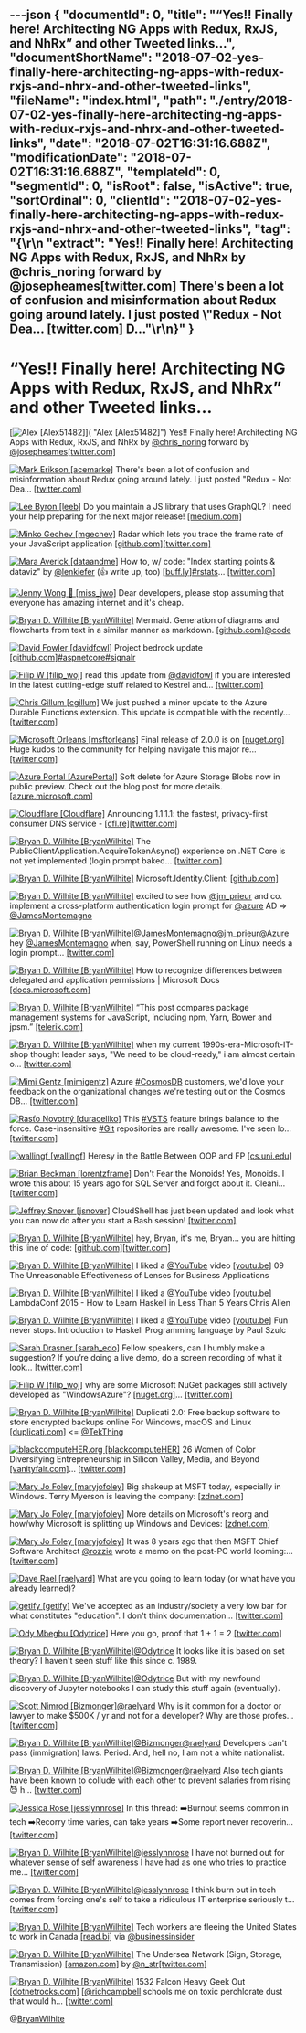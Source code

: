 ---json
{
  "documentId": 0,
  "title": "“Yes!! Finally here! Architecting NG Apps with Redux, RxJS, and NhRx” and other Tweeted links…",
  "documentShortName": "2018-07-02-yes-finally-here-architecting-ng-apps-with-redux-rxjs-and-nhrx-and-other-tweeted-links",
  "fileName": "index.html",
  "path": "./entry/2018-07-02-yes-finally-here-architecting-ng-apps-with-redux-rxjs-and-nhrx-and-other-tweeted-links",
  "date": "2018-07-02T16:31:16.688Z",
  "modificationDate": "2018-07-02T16:31:16.688Z",
  "templateId": 0,
  "segmentId": 0,
  "isRoot": false,
  "isActive": true,
  "sortOrdinal": 0,
  "clientId": "2018-07-02-yes-finally-here-architecting-ng-apps-with-redux-rxjs-and-nhrx-and-other-tweeted-links",
  "tag": "{\r\n  \"extract\": \"Yes!! Finally here! Architecting NG Apps with Redux, RxJS, and NhRx by @chris_noring forward by @josepheames[twitter.com] There's been a lot of confusion and misinformation about Redux going around lately.  I just posted \\\"Redux - Not Dea… [twitter.com] D...\"\r\n}"
}
---

# “Yes!! Finally here! Architecting NG Apps with Redux, RxJS, and NhRx” and other Tweeted links…

[<img alt="Alex [Alex51482]" src="https://songhay.blob.core.windows.net/shared-social-twitter/Alex51482.jpg">]( "Alex [Alex51482]") Yes!! Finally here! Architecting NG Apps with Redux, RxJS, and NhRx by [@chris_noring](http://twitter.com/chris_noring) forward by [@josepheames](http://twitter.com/josepheames)[[twitter.com]](https://twitter.com/Alex51482/status/979456779200409600/photo/1)

[<img alt="Mark Erikson [acemarke]" src="https://songhay.blob.core.windows.net/shared-social-twitter/acemarke.jpg">](https://t.co/ZGhMzNeGtN "Mark Erikson [acemarke]") There's been a lot of confusion and misinformation about Redux going around lately. I just posted "Redux - Not Dea… [[twitter.com]](https://twitter.com/i/web/status/979353781338034177)

[<img alt="Lee Byron [leeb]" src="https://songhay.blob.core.windows.net/shared-social-twitter/leeb.jpg">](https://t.co/Cnoi2OucWz "Lee Byron [leeb]") Do you maintain a JS library that uses GraphQL? I need your help preparing for the next major release! [[medium.com]](https://medium.com/@leeb/graphql-js-preparing-for-v14-0-0-839f823c144e)

[<img alt="Minko Gechev [mgechev]" src="https://songhay.blob.core.windows.net/shared-social-twitter/mgechev.jpg">](https://t.co/7KvH8BhqZf "Minko Gechev [mgechev]") Radar which lets you trace the frame rate of your JavaScript application [[github.com]](https://github.com/mobz/lag-radar)[[twitter.com]](https://twitter.com/mgechev/status/979935407704952834/photo/1)

[<img alt="Mara Averick [dataandme]" src="https://songhay.blob.core.windows.net/shared-social-twitter/dataandme.jpg">](https://t.co/ZANWJjC3FT "Mara Averick [dataandme]") How to, w/ code: "Index starting points &amp; dataviz" by [@lenkiefer](http://twitter.com/lenkiefer) (👍 write up, too) [[buff.ly]](https://buff.ly/2k3lKOH)[#rstats](http://twitter.com/search?q=%23rstats)… [[twitter.com]](https://twitter.com/i/web/status/980265767001317376)

[<img alt="Jenny Wong 🐝 [miss_jwo]" src="https://songhay.blob.core.windows.net/shared-social-twitter/miss_jwo.jpg">](https://t.co/Tb9mBjcLBe "Jenny Wong 🐝 [miss_jwo]") Dear developers, please stop assuming that everyone has amazing internet and it's cheap.

[<img alt="Bryan D. Wilhite [BryanWilhite]" src="https://songhay.blob.core.windows.net/shared-social-twitter/BryanWilhite.jpeg">](http://t.co/UNdqV0Z1zz "Bryan D. Wilhite [BryanWilhite]") Mermaid. Generation of diagrams and flowcharts from text in a similar manner as markdown. [[github.com]](https://github.com/knsv/mermaid)[@code](http://twitter.com/code)

[<img alt="David Fowler [davidfowl]" src="https://songhay.blob.core.windows.net/shared-social-twitter/davidfowl.jpeg">](https://t.co/XKK4NcxDZ3 "David Fowler [davidfowl]") Project bedrock update [[github.com]](https://github.com/aspnet/KestrelHttpServer/issues/1980#issuecomment-377123245)[#aspnetcore](http://twitter.com/search?q=%23aspnetcore)[#signalr](http://twitter.com/search?q=%23signalr)

[<img alt="Filip W [filip_woj]" src="https://songhay.blob.core.windows.net/shared-social-twitter/filip_woj.jpg">](http://t.co/VCkinoHijZ "Filip W [filip_woj]") read this update from [@davidfowl](http://twitter.com/davidfowl) if you are interested in the latest cutting-edge stuff related to Kestrel and… [[twitter.com]](https://twitter.com/i/web/status/979610625637847040)

[<img alt="Chris Gillum [cgillum]" src="https://songhay.blob.core.windows.net/shared-social-twitter/cgillum.jpeg">](https://t.co/VqBBfLLxPm "Chris Gillum [cgillum]") We just pushed a minor update to the Azure Durable Functions extension. This update is compatible with the recently… [[twitter.com]](https://twitter.com/i/web/status/979485901410598912)

[<img alt="Microsoft Orleans [msftorleans]" src="https://songhay.blob.core.windows.net/shared-social-twitter/msftorleans.jpg">](https://t.co/l66ZAwxNBp "Microsoft Orleans [msftorleans]") Final release of 2.0.0 is on [[nuget.org]](http://nuget.org) Huge kudos to the community for helping navigate this major re… [[twitter.com]](https://twitter.com/i/web/status/979566567435395072)

[<img alt="Azure Portal [AzurePortal]" src="https://songhay.blob.core.windows.net/shared-social-twitter/AzurePortal.jpg">](https://t.co/qvRqRy5VWz "Azure Portal [AzurePortal]") Soft delete for Azure Storage Blobs now in public preview. Check out the blog post for more details. [[azure.microsoft.com]](https://azure.microsoft.com/blog/soft-delete-for-azure-storage-blobs-now-in-public-preview/)

[<img alt="Cloudflare [Cloudflare]" src="https://songhay.blob.core.windows.net/shared-social-twitter/Cloudflare.jpg">](http://t.co/SiLvmue9fJ "Cloudflare [Cloudflare]") Announcing 1.1.1.1: the fastest, privacy-first consumer DNS service - [[cfl.re]](https://cfl.re/2GoNuYP)[[twitter.com]](https://twitter.com/Cloudflare/status/980430875258212352/photo/1)

[<img alt="Bryan D. Wilhite [BryanWilhite]" src="https://songhay.blob.core.windows.net/shared-social-twitter/BryanWilhite.jpeg">](http://t.co/UNdqV0Z1zz "Bryan D. Wilhite [BryanWilhite]") The PublicClientApplication.AcquireTokenAsync() experience on .NET Core is not yet implemented (login prompt baked… [[twitter.com]](https://twitter.com/i/web/status/979107551705841664)

[<img alt="Bryan D. Wilhite [BryanWilhite]" src="https://songhay.blob.core.windows.net/shared-social-twitter/BryanWilhite.jpeg">](http://t.co/UNdqV0Z1zz "Bryan D. Wilhite [BryanWilhite]") Microsoft.Identity.Client: [[github.com]](https://github.com/AzureAD/microsoft-authentication-library-for-dotnet)

[<img alt="Bryan D. Wilhite [BryanWilhite]" src="https://songhay.blob.core.windows.net/shared-social-twitter/BryanWilhite.jpeg">](http://t.co/UNdqV0Z1zz "Bryan D. Wilhite [BryanWilhite]") excited to see how [@jm_prieur](http://twitter.com/jm_prieur) and co. implement a cross-platform authentication login prompt for [@azure](http://twitter.com/azure) AD =&gt; [@JamesMontemagno](http://twitter.com/JamesMontemagno)

[<img alt="Bryan D. Wilhite [BryanWilhite]" src="https://songhay.blob.core.windows.net/shared-social-twitter/BryanWilhite.jpeg">](http://t.co/UNdqV0Z1zz "Bryan D. Wilhite [BryanWilhite]")[@JamesMontemagno](http://twitter.com/JamesMontemagno)[@jm_prieur](http://twitter.com/jm_prieur)[@Azure](http://twitter.com/Azure) hey [@JamesMontemagno](http://twitter.com/JamesMontemagno) when, say, PowerShell running on Linux needs a login prompt… [[twitter.com]](https://twitter.com/i/web/status/979119415835836417)

[<img alt="Bryan D. Wilhite [BryanWilhite]" src="https://songhay.blob.core.windows.net/shared-social-twitter/BryanWilhite.jpeg">](http://t.co/UNdqV0Z1zz "Bryan D. Wilhite [BryanWilhite]") How to recognize differences between delegated and application permissions | Microsoft Docs [[docs.microsoft.com]](https://docs.microsoft.com/en-us/azure/active-directory/application-dev-delegated-and-app-perms?WT.mc_id=twitter)

[<img alt="Bryan D. Wilhite [BryanWilhite]" src="https://songhay.blob.core.windows.net/shared-social-twitter/BryanWilhite.jpeg">](http://t.co/UNdqV0Z1zz "Bryan D. Wilhite [BryanWilhite]") “This post compares package management systems for JavaScript, including npm, Yarn, Bower and jpsm.” [[telerik.com]](http://www.telerik.com/blogs/package-manager-rumble)

[<img alt="Bryan D. Wilhite [BryanWilhite]" src="https://songhay.blob.core.windows.net/shared-social-twitter/BryanWilhite.jpeg">](http://t.co/UNdqV0Z1zz "Bryan D. Wilhite [BryanWilhite]") when my current 1990s-era-Microsoft-IT-shop thought leader says, "We need to be cloud-ready," i am almost certain o… [[twitter.com]](https://twitter.com/i/web/status/979834407447011329)

[<img alt="Mimi Gentz [mimigentz]" src="https://songhay.blob.core.windows.net/shared-social-twitter/mimigentz.jpg">](https://t.co/XUfckSNIJ7 "Mimi Gentz [mimigentz]") Azure [#CosmosDB](http://twitter.com/search?q=%23CosmosDB) customers, we'd love your feedback on the organizational changes we're testing out on the Cosmos DB… [[twitter.com]](https://twitter.com/i/web/status/979057198813859846)

[<img alt="Rasťo Novotný [duracellko]" src="https://songhay.blob.core.windows.net/shared-social-twitter/duracellko.jpeg">](http://t.co/fciNGWlxof "Rasťo Novotný [duracellko]") This [#VSTS](http://twitter.com/search?q=%23VSTS) feature brings balance to the force. Case-insensitive [#Git](http://twitter.com/search?q=%23Git) repositories are really awesome. I've seen lo… [[twitter.com]](https://twitter.com/i/web/status/979250607528841216)

[<img alt="wallingf [wallingf]" src="https://songhay.blob.core.windows.net/shared-social-twitter/wallingf.jpg">](http://t.co/Qa34JB41pb "wallingf [wallingf]") Heresy in the Battle Between OOP and FP [[cs.uni.edu]](http://www.cs.uni.edu/~wallingf/blog/archives/monthly/2018-03.html#e2018-03-29T15_05_39.htm)

[<img alt="Brian Beckman [lorentzframe]" src="https://songhay.blob.core.windows.net/shared-social-twitter/lorentzframe.jpg">](http://t.co/aC5mXb9iZQ "Brian Beckman [lorentzframe]") Don't Fear the Monoids! Yes, Monoids. I wrote this about 15 years ago for SQL Server and forgot about it. Cleani… [[twitter.com]](https://twitter.com/i/web/status/979201010399830017)

[<img alt="Jeffrey Snover [jsnover]" src="https://songhay.blob.core.windows.net/shared-social-twitter/jsnover.jpg">](https://t.co/QYHvGE7Gju "Jeffrey Snover [jsnover]") CloudShell has just been updated and look what you can now do after you start a Bash session! [[twitter.com]](https://twitter.com/jsnover/status/979427100011642880/photo/1)

[<img alt="Bryan D. Wilhite [BryanWilhite]" src="https://songhay.blob.core.windows.net/shared-social-twitter/BryanWilhite.jpeg">](http://t.co/UNdqV0Z1zz "Bryan D. Wilhite [BryanWilhite]") hey, Bryan, it's me, Bryan... you are hitting this line of code: [[github.com]](https://github.com/AzureAD/microsoft-authentication-library-for-dotnet/blob/b4d0592db52177041c0864efa4da6d10c63b0fb8/src/Microsoft.Identity.Client/Platforms/netstandard1.3/WebUIFactory.cs#L38)[[twitter.com]](https://twitter.com/BryanWilhite/status/979109527898415104/photo/1)

[<img alt="Bryan D. Wilhite [BryanWilhite]" src="https://songhay.blob.core.windows.net/shared-social-twitter/BryanWilhite.jpeg">](http://t.co/UNdqV0Z1zz "Bryan D. Wilhite [BryanWilhite]") I liked a [@YouTube](http://twitter.com/YouTube) video [[youtu.be]](http://youtu.be/T88TDS7L5DY?a) 09 The Unreasonable Effectiveness of Lenses for Business Applications

[<img alt="Bryan D. Wilhite [BryanWilhite]" src="https://songhay.blob.core.windows.net/shared-social-twitter/BryanWilhite.jpeg">](http://t.co/UNdqV0Z1zz "Bryan D. Wilhite [BryanWilhite]") I liked a [@YouTube](http://twitter.com/YouTube) video [[youtu.be]](http://youtu.be/Bg9ccYzMbxc?a) LambdaConf 2015 - How to Learn Haskell in Less Than 5 Years Chris Allen

[<img alt="Bryan D. Wilhite [BryanWilhite]" src="https://songhay.blob.core.windows.net/shared-social-twitter/BryanWilhite.jpeg">](http://t.co/UNdqV0Z1zz "Bryan D. Wilhite [BryanWilhite]") I liked a [@YouTube](http://twitter.com/YouTube) video [[youtu.be]](http://youtu.be/1jZ7j21g028?a) Fun never stops. Introduction to Haskell Programming language by Paul Szulc

[<img alt="Sarah Drasner [sarah_edo]" src="https://songhay.blob.core.windows.net/shared-social-twitter/sarah_edo.jpg">](https://t.co/pr1NhYseRK "Sarah Drasner [sarah_edo]") Fellow speakers, can I humbly make a suggestion? If you’re doing a live demo, do a screen recording of what it look… [[twitter.com]](https://twitter.com/i/web/status/979410605042892800)

[<img alt="Filip W [filip_woj]" src="https://songhay.blob.core.windows.net/shared-social-twitter/filip_woj.jpg">](http://t.co/VCkinoHijZ "Filip W [filip_woj]") why are some Microsoft NuGet packages still actively developed as "WindowsAzure"? [[nuget.org]](https://www.nuget.org/packages/WindowsAzure.Storage/)… [[twitter.com]](https://twitter.com/i/web/status/979446500274114561)

[<img alt="Bryan D. Wilhite [BryanWilhite]" src="https://songhay.blob.core.windows.net/shared-social-twitter/BryanWilhite.jpeg">](http://t.co/UNdqV0Z1zz "Bryan D. Wilhite [BryanWilhite]") Duplicati 2.0: Free backup software to store encrypted backups online For Windows, macOS and Linux [[duplicati.com]](https://www.duplicati.com/) &lt;= [@TekThing](http://twitter.com/TekThing)

[<img alt="blackcomputeHER.org [blackcomputeHER]" src="https://songhay.blob.core.windows.net/shared-social-twitter/blackcomputeHER.jpg">](https://t.co/QGefgKfF8h "blackcomputeHER.org [blackcomputeHER]") 26 Women of Color Diversifying Entrepreneurship in Silicon Valley, Media, and Beyond [[vanityfair.com]](https://www.vanityfair.com/news/2018/03/women-of-color-diversifying-entrepreneurship-in-silicon-valley-media-and-beyond)… [[twitter.com]](https://twitter.com/i/web/status/979052911962574849)

[<img alt="Mary Jo Foley [maryjofoley]" src="https://songhay.blob.core.windows.net/shared-social-twitter/maryjofoley.png">](http://t.co/qJf6Vbi9nq "Mary Jo Foley [maryjofoley]") Big shakeup at MSFT today, especially in Windows. Terry Myerson is leaving the company: [[zdnet.com]](http://www.zdnet.com/article/microsofts-windows-chief-myerson-is-out-as-part-of-latest-company-wide-reorg/)

[<img alt="Mary Jo Foley [maryjofoley]" src="https://songhay.blob.core.windows.net/shared-social-twitter/maryjofoley.png">](http://t.co/qJf6Vbi9nq "Mary Jo Foley [maryjofoley]") More details on Microsoft's reorg and how/why Microsoft is splitting up Windows and Devices: [[zdnet.com]](http://www.zdnet.com/article/heres-how-and-why-microsoft-is-splitting-up-windows-in-its-latest-reorg/)

[<img alt="Mary Jo Foley [maryjofoley]" src="https://songhay.blob.core.windows.net/shared-social-twitter/maryjofoley.png">](http://t.co/qJf6Vbi9nq "Mary Jo Foley [maryjofoley]") It was 8 years ago that then MSFT Chief Software Architect [@rozzie](http://twitter.com/rozzie) wrote a memo on the post-PC world looming:… [[twitter.com]](https://twitter.com/i/web/status/979757399731994625)

[<img alt="Dave Rael [raelyard]" src="https://songhay.blob.core.windows.net/shared-social-twitter/raelyard.jpg">](https://t.co/v3V9xEIvEl "Dave Rael [raelyard]") What are you going to learn today (or what have you already learned)?

[<img alt="getify [getify]" src="https://songhay.blob.core.windows.net/shared-social-twitter/getify.jpg">](https://t.co/8tkHwv4W3u "getify [getify]") We've accepted as an industry/society a very low bar for what constitutes "education". I don't think documentation… [[twitter.com]](https://twitter.com/i/web/status/980410952024776704)

[<img alt="Ody Mbegbu [Odytrice]" src="https://songhay.blob.core.windows.net/shared-social-twitter/Odytrice.jpg">](https://t.co/8wuRpLOaxa "Ody Mbegbu [Odytrice]") Here you go, proof that 1 + 1 = 2 [[twitter.com]](https://twitter.com/Odytrice/status/980155239180460033/photo/1)

[<img alt="Bryan D. Wilhite [BryanWilhite]" src="https://songhay.blob.core.windows.net/shared-social-twitter/BryanWilhite.jpeg">](http://t.co/UNdqV0Z1zz "Bryan D. Wilhite [BryanWilhite]")[@Odytrice](http://twitter.com/Odytrice) It looks like it is based on set theory? I haven't seen stuff like this since c. 1989.

[<img alt="Bryan D. Wilhite [BryanWilhite]" src="https://songhay.blob.core.windows.net/shared-social-twitter/BryanWilhite.jpeg">](http://t.co/UNdqV0Z1zz "Bryan D. Wilhite [BryanWilhite]")[@Odytrice](http://twitter.com/Odytrice) But with my newfound discovery of Jupyter notebooks I can study this stuff again (eventually).

[<img alt="Scott Nimrod [Bizmonger]" src="https://songhay.blob.core.windows.net/shared-social-twitter/Bizmonger.jpg">](https://t.co/G8pgR1Zwwz "Scott Nimrod [Bizmonger]")[@raelyard](http://twitter.com/raelyard) Why is it common for a doctor or lawyer to make $500K / yr and not for a developer? Why are those profes… [[twitter.com]](https://twitter.com/i/web/status/980180949752336384)

[<img alt="Bryan D. Wilhite [BryanWilhite]" src="https://songhay.blob.core.windows.net/shared-social-twitter/BryanWilhite.jpeg">](http://t.co/UNdqV0Z1zz "Bryan D. Wilhite [BryanWilhite]")[@Bizmonger](http://twitter.com/Bizmonger)[@raelyard](http://twitter.com/raelyard) Developers can't pass (immigration) laws. Period. And, hell no, I am not a white nationalist.

[<img alt="Bryan D. Wilhite [BryanWilhite]" src="https://songhay.blob.core.windows.net/shared-social-twitter/BryanWilhite.jpeg">](http://t.co/UNdqV0Z1zz "Bryan D. Wilhite [BryanWilhite]")[@Bizmonger](http://twitter.com/Bizmonger)[@raelyard](http://twitter.com/raelyard) Also tech giants have been known to collude with each other to prevent salaries from rising😈 h… [[twitter.com]](https://twitter.com/i/web/status/980495647072649216)

[<img alt="Jessica Rose [jesslynnrose]" src="https://songhay.blob.core.windows.net/shared-social-twitter/jesslynnrose.jpg">](https://t.co/WXPi0Gcgn5 "Jessica Rose [jesslynnrose]") In this thread: ➡️Burnout seems common in tech ➡️Recorry time varies, can take years ➡️Some report never recoverin… [[twitter.com]](https://twitter.com/i/web/status/980148478193143808)

[<img alt="Bryan D. Wilhite [BryanWilhite]" src="https://songhay.blob.core.windows.net/shared-social-twitter/BryanWilhite.jpeg">](http://t.co/UNdqV0Z1zz "Bryan D. Wilhite [BryanWilhite]")[@jesslynnrose](http://twitter.com/jesslynnrose) I have not burned out for whatever sense of self awareness I have had as one who tries to practice me… [[twitter.com]](https://twitter.com/i/web/status/980488223167148033)

[<img alt="Bryan D. Wilhite [BryanWilhite]" src="https://songhay.blob.core.windows.net/shared-social-twitter/BryanWilhite.jpeg">](http://t.co/UNdqV0Z1zz "Bryan D. Wilhite [BryanWilhite]")[@jesslynnrose](http://twitter.com/jesslynnrose) I think burn out in tech comes from forcing one's self to take a ridiculous IT enterprise seriously t… [[twitter.com]](https://twitter.com/i/web/status/980489951920848896)

[<img alt="Bryan D. Wilhite [BryanWilhite]" src="https://songhay.blob.core.windows.net/shared-social-twitter/BryanWilhite.jpeg">](http://t.co/UNdqV0Z1zz "Bryan D. Wilhite [BryanWilhite]") Tech workers are fleeing the United States to work in Canada [[read.bi]](https://read.bi/2Ib9vqI) via [@businessinsider](http://twitter.com/businessinsider)

[<img alt="Bryan D. Wilhite [BryanWilhite]" src="https://songhay.blob.core.windows.net/shared-social-twitter/BryanWilhite.jpeg">](http://t.co/UNdqV0Z1zz "Bryan D. Wilhite [BryanWilhite]") The Undersea Network (Sign, Storage, Transmission) [[amazon.com]](https://www.amazon.com/Undersea-Network-Sign-Storage-Transmission/dp/0822357550?SubscriptionId=1SW6D7X6ZXXR92KVX0G2&tag=thekintespacec00&linkCode=xm2&camp=2025&creative=165953&creativeASIN=0822357550) by [@n_str](http://twitter.com/n_str)[[twitter.com]](https://twitter.com/BryanWilhite/status/979558893188612096/photo/1)

[<img alt="Bryan D. Wilhite [BryanWilhite]" src="https://songhay.blob.core.windows.net/shared-social-twitter/BryanWilhite.jpeg">](http://t.co/UNdqV0Z1zz "Bryan D. Wilhite [BryanWilhite]") 1532 Falcon Heavy Geek Out [[dotnetrocks.com]](https://www.dotnetrocks.com/?show=1532) [[@richcampbell](http://twitter.com/richcampbell) schools me on toxic perchlorate dust that would h… [[twitter.com]](https://twitter.com/i/web/status/979561543477092352)

@[BryanWilhite](https://twitter.com/BryanWilhite)
